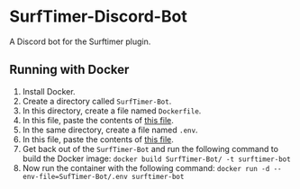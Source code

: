 ﻿# SurfTimer-Discord-Bot

A Discord bot for the Surftimer plugin.

## Running with Docker

1. Install Docker.
2. Create a directory called `SurfTimer-Bot`.
3. In this directory, create a file named `Dockerfile`.
4. In this file, paste the contents of [this file](https://raw.githubusercontent.com/Sarrus1/SurfTimer-Discord-Bot/main/Dockerfile).
5. In the same directory, create a file named `.env`.
6. In this file, paste the contents of [this file](https://raw.githubusercontent.com/Sarrus1/SurfTimer-Discord-Bot/main/env_sample.txt).
7. Get back out of the `SurfTimer-Bot` and run the following command to build the Docker image: `docker build SurfTimer-Bot/ -t surftimer-bot`
8. Now run the container with the following command: `docker run -d --env-file=SufTimer-Bot/.env surftimer-bot`
